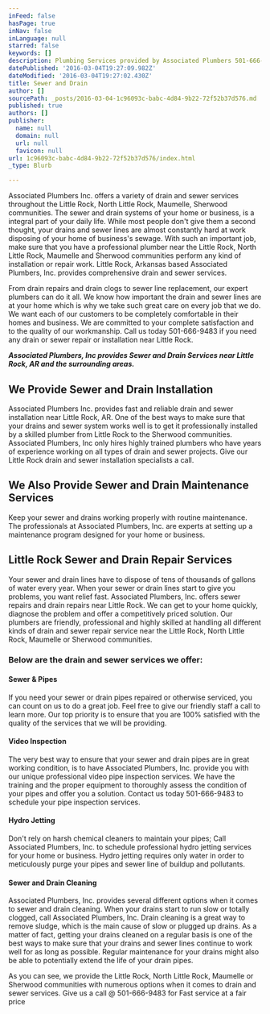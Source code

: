 ```yaml
---
inFeed: false
hasPage: true
inNav: false
inLanguage: null
starred: false
keywords: []
description: Plumbing Services provided by Associated Plumbers 501-666-9483 in  Little Rock North Little Rock Sherwood Maumelle Mabelvale
datePublished: '2016-03-04T19:27:09.982Z'
dateModified: '2016-03-04T19:27:02.430Z'
title: Sewer and Drain
author: []
sourcePath: _posts/2016-03-04-1c96093c-babc-4d84-9b22-72f52b37d576.md
published: true
authors: []
publisher:
  name: null
  domain: null
  url: null
  favicon: null
url: 1c96093c-babc-4d84-9b22-72f52b37d576/index.html
_type: Blurb

---
```

Associated Plumbers Inc. offers a variety of drain and sewer services throughout the Little Rock, North Little Rock, Maumelle, Sherwood communities. The sewer and drain systems of your home or business, is a integral part of your daily life. While most people don't give them a second thought, your drains and sewer lines are almost constantly hard at work disposing of your home of business's sewage. With such an important job, make sure that you have a professional plumber near the Little Rock, North Little Rock, Maumelle and Sherwood communities perform any kind of installation or repair work. Little Rock, Arkansas based Associated Plumbers, Inc. provides comprehensive drain and sewer services. 

From drain repairs and drain clogs to sewer line replacement, our expert plumbers can do it all. We know how important the drain and sewer lines are at your home which is why we take such great care on every job that we do. We want each of our customers to be completely comfortable in their homes and business. We are committed to your complete satisfaction and to the quality of our workmanship. Call us today 501-666-9483 if you need any drain or sewer repair or installation near Little Rock.

**_Associated Plumbers, Inc  provides Sewer and Drain Services near Little Rock, AR and the surrounding areas._**

## We Provide Sewer and Drain Installation

Associated Plumbers Inc. provides fast and reliable drain and sewer installation near Little Rock, AR. One of the best ways to make sure that your drains and sewer system works well is to get it professionally installed by a skilled plumber from Little Rock to the Sherwood communities. Associated Plumbers, Inc only hires highly trained plumbers who have years of experience working on all types of drain and sewer projects. Give our Little Rock drain and sewer installation specialists a call. 

## We Also Provide Sewer and Drain Maintenance Services

Keep your sewer and drains working properly with routine maintenance. The professionals at Associated Plumbers, Inc. are experts at setting up a maintenance program designed for your home or business.

## Little Rock Sewer and Drain Repair Services

Your sewer and drain lines have to dispose of  tens of thousands of gallons of water every year. When your sewer or drain lines start to give you problems, you want relief fast. Associated Plumbers, Inc. offers sewer repairs and drain repairs near Little Rock. We can get to your home quickly, diagnose the problem and offer a competitively priced solution. Our plumbers are friendly, professional and highly skilled at handling all different kinds of drain and sewer repair service near the Little Rock, North Little Rock, Maumelle or Sherwood communities.

### Below are the drain and sewer services we offer:

#### Sewer & Pipes

If you need your sewer or drain pipes repaired or otherwise serviced, you can count on us to do a great job. Feel free to give our friendly staff a call to learn more. Our top priority is to ensure that you are 100% satisfied with the quality of the services that we will be providing.

#### Video Inspection

The very best way to ensure that your sewer and drain pipes are in great working condition, is to have Associated Plumbers, Inc. provide you with our unique professional video pipe inspection services.  We have the training and the proper equipment to thoroughly assess the condition of your pipes and offer you a solution. Contact us today 501-666-9483 to schedule your pipe inspection services.

#### Hydro Jetting

Don't rely on harsh chemical cleaners to maintain your pipes; Call Associated Plumbers, Inc. to schedule professional hydro jetting services for your home or business. Hydro jetting requires only water in order to meticulously purge your pipes and sewer line of buildup and pollutants.

#### Sewer and Drain Cleaning

Associated Plumbers, Inc. provides several different options when it comes to sewer and drain cleaning. When your drains start to run slow or totally clogged, call Associated Plumbers, Inc. Drain cleaning is a great way to remove sludge, which is the main cause of slow or plugged up drains. As a matter of fact, getting your drains cleaned on a regular basis is one of the best ways to make sure that your drains and sewer lines continue to work well for as long as possible. Regular maintenance for your drains might also be able to potentially extend the life of your drain pipes.

As you can see, we provide the Little Rock, North Little Rock, Maumelle or Sherwood communities with numerous options when it comes to drain and sewer services. Give us a call @ 501-666-9483 for Fast service at a fair price